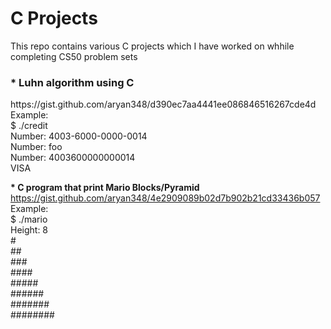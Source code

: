 # C Projects
This repo contains various C projects which I have worked on whhile completing CS50 problem sets

<h3><b> * Luhn algorithm using C <br/></b></h3>
https://gist.github.com/aryan348/d390ec7aa4441ee086846516267cde4d <br/>
Example: <br/>
$ ./credit <br/>
Number: 4003-6000-0000-0014 <br/>
Number: foo <br/>
Number: 4003600000000014 <br/>
VISA <br/>

<b> * C program that print Mario Blocks/Pyramid <br/></b>
https://gist.github.com/aryan348/4e2909089b02d7b902b21cd33436b057 <br/>
 Example: <br/>
$ ./mario<br/>
Height: 8<br/>
       #<br/>
      ##<br/>
     ###<br/>
    ####<br/>
   #####<br/>
  ######<br/>
 #######<br/>
########<br/>


